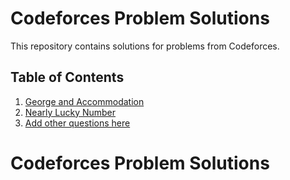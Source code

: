 
# Codeforces Problem Solutions

This repository contains solutions for problems from Codeforces.

## Table of Contents

1. [George and Accommodation](/word.py)
2. [Nearly Lucky Number](#nearly-lucky-number.py)
3. [Add other questions here](#add-other-questions-here)


# Codeforces Problem Solutions
